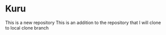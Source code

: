 # Kuru
This is a new repository
This is an addition to the repository that I will clone to local clone branch

